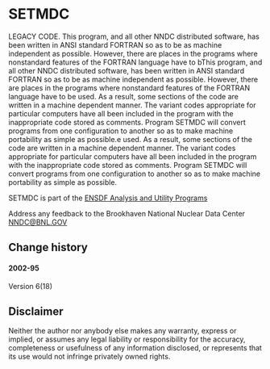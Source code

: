 # SETMDC  
LEGACY CODE. This program, and all other NNDC distributed software, has been written in ANSI standard FORTRAN so as to be as machine independent as possible. However, there are places in the programs where nonstandard features of the FORTRAN language have to bThis program, and all other NNDC distributed software, has been written in ANSI standard FORTRAN so as to be as machine independent as possible. However, there are places in the programs where nonstandard features of the FORTRAN language have to be used. As a result, some sections of the code are written in a machine dependent manner. The variant codes appropriate for particular computers have all been included in the program with the inappropriate code stored as comments. Program SETMDC will convert programs from one configuration to another so as to make machine portability as simple as possible.e used. As a result, some sections of the code are written in a machine dependent manner. The variant codes appropriate for particular computers have all been included in the program with the inappropriate code stored as comments. Program SETMDC will convert programs from one configuration to another so as to make machine portability as simple as possible.

SETMDC  is part of the [ENSDF Analysis and Utility Programs](https://nds.iaea.org/public/ensdf_pgm/)

Address any feedback to the Brookhaven National Nuclear Data Center  NNDC@BNL.GOV

## Change history

#### 2002-95
Version 6(18)

## Disclaimer

Neither the author nor anybody else makes any warranty, express or implied, or assumes any legal liability or responsibility for the accuracy, completeness or usefulness of any information disclosed, or represents that its use would not infringe privately owned rights.
